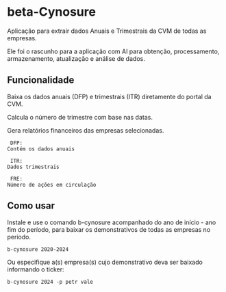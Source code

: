 # beta-Cynosure
Aplicação para extrair dados Anuais e Trimestrais da CVM de todas as empresas.

Ele foi o rascunho para a aplicação com AI para obtenção, processamento, armazenamento, atualização e análise de dados.

## Funcionalidade
Baixa os dados anuais (DFP) e trimestrais (ITR) diretamente do portal da CVM.

Calcula o número de trimestre com base nas datas.

Gera relatórios financeiros das empresas selecionadas.
```
 DFP:
Contém os dados anuais

 ITR:
Dados trimestrais

 FRE:
Número de ações em circulação
```

## Como usar
Instale e use o comando b-cynosure acompanhado do ano de início - ano fim do período, para baixar os demonstrativos de todas as empresas no período.

```
b-cynosure 2020-2024
```

Ou especifique a(s) empresa(s) cujo demonstrativo deva ser baixado informando o ticker:
```
b-cynosure 2024 -p petr vale
```